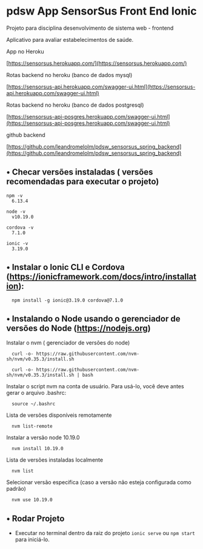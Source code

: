 # pdsw App SensorSus Front End Ionic
Projeto para disciplina desenvolvimento de sistema web - frontend

Aplicativo para avaliar estabelecimentos de saúde.

App no Heroku

[https://sensorsus.herokuapp.com/](https://sensorsus.herokuapp.com/)

Rotas backend no heroku (banco de dados mysql)

[https://sensorsus-api.herokuapp.com/swagger-ui.html](https://sensorsus-api.herokuapp.com/swagger-ui.html)


Rotas backend no heroku (banco de dados postgresql)

[https://sensorsus-api-posgres.herokuapp.com/swagger-ui.html](https://sensorsus-api-posgres.herokuapp.com/swagger-ui.html)

github backend

[https://github.com/leandromelolm/pdsw_sensorsus_spring_backend](https://github.com/leandromelolm/pdsw_sensorsus_spring_backend)

## • Checar versões instaladas ( versões recomendadas para executar o projeto)
```
npm -v
  6.13.4

node -v
  v10.19.0

cordova -v
  7.1.0

ionic -v
  3.19.0
```
## • Instalar o Ionic CLI e Cordova (https://ionicframework.com/docs/intro/installation):
```
  npm install -g ionic@3.19.0 cordova@7.1.0
```

## • Instalando o Node usando o gerenciador de versões do Node (https://nodejs.org)

Instalar o nvm ( gerenciador de versões do node)
```
  curl -o- https://raw.githubusercontent.com/nvm-sh/nvm/v0.35.3/install.sh
``` 
``` 
  curl -o- https://raw.githubusercontent.com/nvm-sh/nvm/v0.35.3/install.sh | bash
```
Instalar o script nvm na conta de usuário. Para usá-lo, você deve antes gerar o arquivo .bashrc:
``` 
  source ~/.bashrc
``` 
Lista de versões disponíveis remotamente
``` 
  nvm list-remote
``` 
Instalar a versão node 10.19.0
``` 
  nvm install 10.19.0
```
Lista de versões instaladas localmente
```
  nvm list
```
Selecionar versão especifica (caso a versão não esteja configurada como padrão)
```
  nvm use 10.19.0
```

## • Rodar Projeto

* Executar no terminal dentro da raiz do projeto `ionic serve` ou `npm start` para iniciá-lo.
